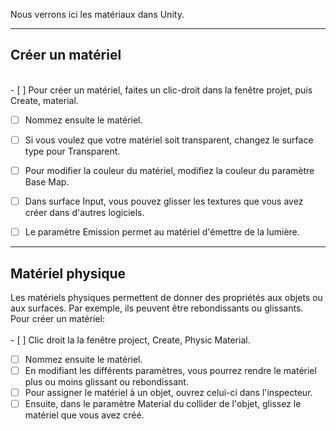 

Nous verrons ici les matériaux dans Unity.   


***  

## Créer un matériel
<br>- [ ] Pour créer un matériel, faites un clic-droit dans la fenêtre projet, puis Create, material.
- [ ] Nommez ensuite le matériel.
- [ ] Si vous voulez que votre matériel soit transparent, changez le surface type pour Transparent.
- [ ] Pour modifier la couleur du matériel, modifiez la couleur du paramètre Base Map.
- [ ] Dans surface Input, vous pouvez glisser les textures que vous avez créer dans d'autres logiciels.
- [ ] Le paramètre Emission permet au matériel d'émettre de la lumière.


***  

## Matériel physique
Les matériels physiques permettent de donner des propriétés aux objets ou aux surfaces. Par exemple, ils peuvent être rebondissants ou glissants.   
Pour créer un matériel:   
<br>- [ ] Clic droit la la fenêtre project, Create, Physic Material.
- [ ] Nommez ensuite le matériel.
- [ ] En modifiant les différents paramètres, vous pourrez rendre le matériel plus ou moins glissant ou rebondissant.
- [ ] Pour assigner le matériel à un objet, ouvrez celui-ci dans l'inspecteur.
- [ ] Ensuite, dans le paramètre Material du collider de l'objet, glissez le matériel que vous avez créé.
